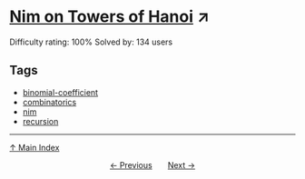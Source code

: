 # [Nim on Towers of Hanoi](https://projecteuler.net/problem=806) ↗️

Difficulty rating: 100%
Solved by: 134 users
## Tags

- [binomial-coefficient](../tags/binomial-coefficient.md)
- [combinatorics](../tags/combinatorics.md)
- [nim](../tags/nim.md)
- [recursion](../tags/recursion.md)



---

[↑ Main Index](../README.md)


<div align=center><a href='805.md'>← Previous</a> &nbsp;&nbsp; &nbsp;&nbsp;  <a href='807.md'>Next →</a></div>
